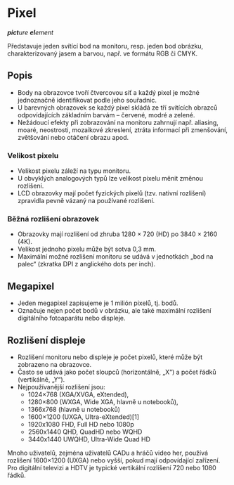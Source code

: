# Pixel
_**pict**ure **el**ement_

Představuje jeden svítící bod na monitoru, resp. jeden bod obrázku, charakterizovaný jasem a barvou, např. ve formátu RGB či CMYK. 

## Popis

- Body na obrazovce tvoří čtvercovou síť a každý pixel je možné jednoznačně identifikovat podle jeho souřadnic.
- U barevných obrazovek se každý pixel skládá ze tří svítících obrazců odpovídajících základním barvám – červené, modré a zelené.
- Nežádoucí efekty při zobrazování na monitoru zahrnují např. aliasing, moaré, neostrosti, mozaikové zkreslení, ztráta informací při zmenšování, zvětšování nebo otáčení obrazu apod.

### Velikost pixelu

- Velikost pixelu záleží na typu monitoru.
- U obvyklých analogových typů lze velikost pixelu měnit změnou rozlišení.
- LCD obrazovky mají počet fyzických pixelů (tzv. nativní rozlišení) zpravidla pevně vázaný na používané rozlišení.

### Běžná rozlišení obrazovek

- Obrazovky mají rozlišení od zhruba 1280 × 720 (HD) po 3840 × 2160 (4K).
- Velikost jednoho pixelu může být sotva 0,3 mm.
- Maximální možné rozlišení monitoru se udává v jednotkách „bod na palec“ (zkratka DPI z anglického dots per inch).

## Megapixel

- Jeden megapixel zapisujeme je 1 milión pixelů, tj. bodů.
- Označuje nejen počet bodů v obrázku, ale také maximální rozlišení digitálního fotoaparátu nebo displeje.

## Rozlišení displeje

- Rozlišení monitoru nebo displeje je počet pixelů, které může být zobrazeno na obrazovce.
- Často se udává jako počet sloupců (horizontálně, „X“) a počet řádků (vertikálně, „Y“).
- Nejpoužívanější rozlišení jsou:
	- 1024×768 (XGA/XVGA, eXtended),
	- 1280×800 (WXGA, Wide XGA, hlavně u notebooků),
	- 1366x768 (hlavně u notebooků)
	- 1600×1200 (UXGA, Ultra-eXtended)[1]
	- 1920x1080 FHD, Full HD nebo 1080p
	- 2560x1440 QHD, QuadHD nebo WQHD
	- 3440x1440 UWQHD, Ultra-Wide Quad HD

Mnoho uživatelů, zejména uživatelů CADu a hráčů video her, používá rozlišení 1600×1200 (UXGA) nebo vyšší, pokud mají odpovídající zařízení. Pro digitální televizi a HDTV je typické vertikální rozlišení 720 nebo 1080 řádků.